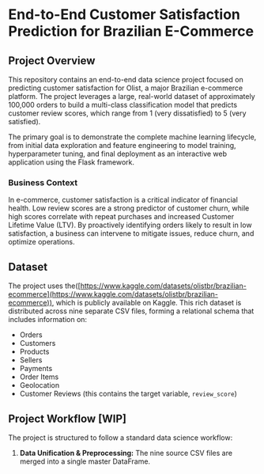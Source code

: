 # End-to-End Customer Satisfaction Prediction for Brazilian E-Commerce

## Project Overview

This repository contains an end-to-end data science project focused on predicting customer satisfaction for Olist, a major Brazilian e-commerce platform. The project leverages a large, real-world dataset of approximately 100,000 orders to build a multi-class classification model that predicts customer review scores, which range from 1 (very dissatisfied) to 5 (very satisfied).

The primary goal is to demonstrate the complete machine learning lifecycle, from initial data exploration and feature engineering to model training, hyperparameter tuning, and final deployment as an interactive web application using the Flask framework.

### Business Context

In e-commerce, customer satisfaction is a critical indicator of financial health. Low review scores are a strong predictor of customer churn, while high scores correlate with repeat purchases and increased Customer Lifetime Value (LTV). By proactively identifying orders likely to result in low satisfaction, a business can intervene to mitigate issues, reduce churn, and optimize operations.

## Dataset

The project uses the([https://www.kaggle.com/datasets/olistbr/brazilian-ecommerce](https://www.kaggle.com/datasets/olistbr/brazilian-ecommerce)), which is publicly available on Kaggle. This rich dataset is distributed across nine separate CSV files, forming a relational schema that includes information on:

  * Orders
  * Customers
  * Products
  * Sellers
  * Payments
  * Order Items
  * Geolocation
  * Customer Reviews (this contains the target variable, `review_score`)

## Project Workflow [WIP]

The project is structured to follow a standard data science workflow:

1.  **Data Unification & Preprocessing:** The nine source CSV files are merged into a single master DataFrame.
